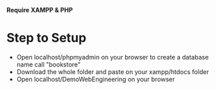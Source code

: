 **Require XAMPP & PHP**

# Step to Setup #
* Open localhost/phpmyadmin on your browser to create a database name call "bookstore"
* Download the whole folder and paste on your xampp/htdocs folder 
* Open localhost/DemoWebEngineering on your browser
